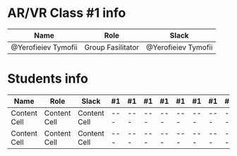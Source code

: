 # AR/VR Class #1 info

Name                | Role               | Slack               |
--------------------|--------------------|---------------------|
@Yerofieiev Tymofii | Group Fasilitator  |@Yerofieiev Tymofii  |


# Students info

Name            | Role         | Slack       |#1 |#1 |#1 |#1 |#1 |#1 |#1 |#1 |#1 |#1 |#1 |#1 |#1 |#1 |
----------------|--------------|-------------|---|---|---|---|---|---|---|---|---|---|---|---|---|---|
Content Cell    | Content Cell |Content Cell |---|---|---|---|---|---|---|---|---|---|---|---|---|---|
Content Cell    | Content Cell |Content Cell |---|---|---|---|---|---|---|---|---|---|---|---|---|---|
